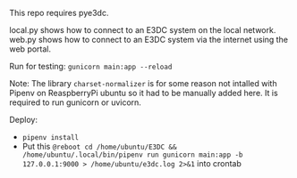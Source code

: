 This repo requires pye3dc.

local.py shows how to connect to an E3DC system on the local network.
web.py shows how to connect to an E3DC system via the internet using the web portal.

Run for testing:
```gunicorn main:app --reload```

Note:
The library `charset-normalizer` is for some reason not intalled with Pipenv on ReaspberryPi ubuntu so it had to be manually added here. It is required to run gunicorn or uvicorn.


Deploy:
- `pipenv install`
- Put this `@reboot cd /home/ubuntu/E3DC && /home/ubuntu/.local/bin/pipenv run gunicorn main:app -b 127.0.0.1:9000 > /home/ubuntu/e3dc.log 2>&1` into crontab
